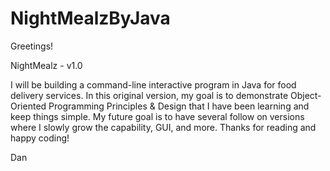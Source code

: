 # NightMealzByJava


Greetings! 

NightMealz - v1.0

I will be building a command-line interactive program in Java for food delivery services. In this original version, my goal is to demonstrate Object-Oriented Programming Principles & Design that I have been learning and keep things simple. My future goal is to have several follow on versions where I slowly grow the capability, GUI, and more. Thanks for reading and happy coding! 

Dan
